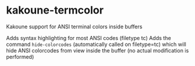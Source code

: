 # kakoune-termcolor
Kakoune support for ANSI terminal colors inside buffers

Adds syntax highlighting for most ANSI codes (filetype tc)
Adds the command `hide-colorcodes` (automatically called on filetype=tc) which will
hide ANSI colorcodes from view inside the buffer (no actual modification is performed)

